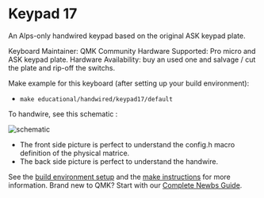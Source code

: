 # Keypad 17

An Alps-only handwired keypad based on the original ASK keypad plate.

Keyboard Maintainer: QMK Community
Hardware Supported: Pro micro and ASK keypad plate.
Hardware Availability: buy an used one and salvage / cut the plate and rip-off the switchs.

Make example for this keyboard (after setting up your build environment):

* `make educational/handwired/keypad17/default`

To handwire, see this schematic :

![schematic](https://i.imgur.com/xQg1JYr.png)

* The front side picture is perfect to understand the config.h macro definition of the physical matrice.
* The back side picture is perfect to understand the handwire.

See the [build environment setup](https://docs.qmk.fm/#/getting_started_build_tools) and the [make instructions](https://docs.qmk.fm/#/getting_started_make_guide) for more information. Brand new to QMK? Start with our [Complete Newbs Guide](https://docs.qmk.fm/#/newbs).
